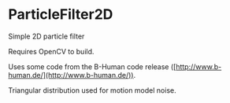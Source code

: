 ParticleFilter2D
================

Simple 2D particle filter

Requires OpenCV to build. 

Uses some code from the B-Human code release ([http://www.b-human.de/](http://www.b-human.de/)). 

Triangular distribution used for motion model noise.
